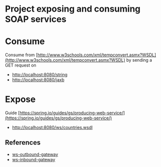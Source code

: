 # Project exposing  and consuming SOAP services

# Consume
Consume from [http://www.w3schools.com/xml/tempconvert.asmx?WSDL](http://www.w3schools.com/xml/tempconvert.asmx?WSDL) by sending a GET request on
- [http://localhost:8080/string](http://localhost:8080/string)
- [http://localhost:8080/jaxb](http://localhost:8080/jaxb)

# Expose
Guide [https://spring.io/guides/gs/producing-web-service/](https://spring.io/guides/gs/producing-web-service/)
- [http://localhost:8080/ws/countries.wsdl](http://localhost:8080/ws/countries.wsdl)

## References
- [ws-outbound-gateway](https://github.com/spring-projects/spring-integration-samples/blob/master/basic/ws-outbound-gateway)
- [ws-inbound-gateway](https://github.com/spring-projects/spring-integration-samples/tree/master/basic/ws-inbound-gateway)
